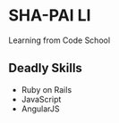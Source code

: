 SHA-PAI LI
==========
Learning from Code School
## Deadly Skills

* Ruby on Rails
* JavaScript
* AngularJS